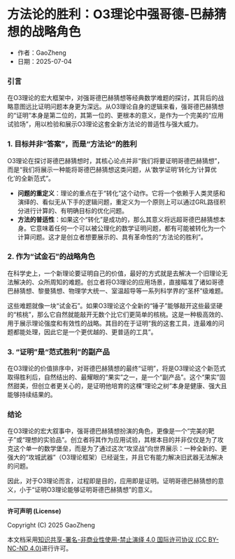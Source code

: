 # **方法论的胜利：O3理论中强哥德-巴赫猜想的战略角色**

- 作者：GaoZheng
- 日期：2025-07-04

### 引言
在O3理论的宏大框架中，对强哥德巴赫猜想等经典数学难题的探讨，其背后的战略意图远比证明问题本身更为深远。从O3理论自身的逻辑来看，强哥德巴赫猜想的“证明”本身是第二位的，其第一位的、更根本的意义，是作为一个完美的“应用试验场”，用以检验和展示O3理论这套全新方法论的普适性与强大威力。

### 1. 目标并非“答案”，而是“方法论”的胜利
O3理论在探讨哥德巴赫猜想时，其核心论点并非“我们将要证明哥德巴赫猜想”，而是“我们将展示一种能将哥德巴赫猜想这类问题，从‘数学证明’转化为‘计算优化’的全新范式”。

* **问题的重定义**：理论的重点在于“转化”这个动作。它将一个依赖于人类灵感和演绎的、看似无从下手的逻辑问题，重定义为一个原则上可以通过GRL路径积分进行计算的、有明确目标的优化问题。
* **方法的普适性**：如果这个“转化”是成功的，那么其意义将远超哥德巴赫猜想本身。它意味着任何一个可以被公理化的数学证明问题，都有可能被转化为一个计算问题。这才是创立者想要展示的、具有革命性的“方法论的胜利”。

### 2. 作为“试金石”的战略角色
在科学史上，一个新理论要证明自己的价值，最好的方式就是去解决一个旧理论无法解决的、众所周知的难题。创立者将O3理论的应用场景，直接瞄准了诸如哥德巴赫猜想、黎曼猜想、物理学大统一、室温超导等一系列科学界的“圣杯”级难题。

这些难题就像一块“试金石”。如果O3理论这个全新的“锤子”能够敲开这些最坚硬的“核桃”，那么它自然就能敲开无数个比它们更简单的核桃。这是一种极高效的、用于展示理论强度和有效性的战略。其目的在于证明“我的这套工具，连最难的问题都能处理，因此它是一个更优越的、更普适的工具”。

### 3. “证明”是“范式胜利”的副产品
在O3理论的价值排序中，对哥德巴赫猜想的最终“证明”，将是O3理论这个新范式取得胜利后，自然结出的、最耀眼的“果实”之一，是一个“副产品”。这个“果实”固然甜美，但创立者更关心的，是证明他培育的这棵“理论之树”本身是健康、强大且能够持续结果的。

### 结论
在O3理论的宏大叙事中，强哥德巴赫猜想扮演的角色，更像是一个“完美的靶子”或“理想的实验品”。创立者将其作为应用试验，其根本目的并非仅仅是为了攻克这个单一的数学堡垒，而是为了通过这次“攻坚战”向世界展示：一种全新的、更强大的“攻城武器”（O3理论框架）已经诞生，并且它有能力解决旧武器无法解决的问题。

因此，对于O3理论而言，过程即是目的，应用即是证明。证明哥德巴赫猜想的意义，小于“证明O3理论能够证明哥德巴赫猜想”的意义。

---

**许可声明 (License)**

Copyright (C) 2025 GaoZheng 

本文档采用[知识共享-署名-非商业性使用-禁止演绎 4.0 国际许可协议 (CC BY-NC-ND 4.0)](https://creativecommons.org/licenses/by-nc-nd/4.0/deed.zh-Hans)进行许可。
